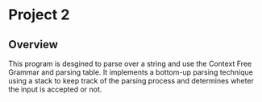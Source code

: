 # Project 2

## Overview

This program is desgined to parse over a string and use the Context Free Grammar and parsing table. It implements a bottom-up parsing technique using a stack to keep track of the parsing process and determines wheter the input is accepted or not.

